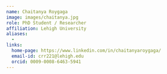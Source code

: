 ```yaml
---
name: Chaitanya Roygaga
image: images/chaitanya.jpg
role: PhD Student / Researcher
affiliation: Lehigh University
aliases:
  - 
links:
  home-page: https://www.linkedin.com/in/chaitanyaroygaga/
  email-id: crr221@lehigh.edu
  orcid: 0009-0008-6463-5941
---
```


